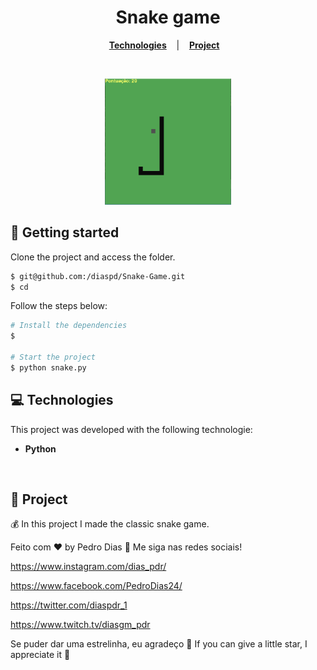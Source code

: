 <h1 align="center">
  Snake game
</h1>

<p align="center"> 
  <a href="#-Technologies"><b>Technologies</b></a>&nbsp;&nbsp;&nbsp; |&nbsp;&nbsp;&nbsp;
  <a href="#-Project"><b>Project</b></a>&nbsp;&nbsp;&nbsp;
</p>

<br>

<p align="center">
  <img alt="./image.png" src="./image.png" width="40%">
</p>

## 🚀 Getting started

Clone the project and access the folder.

```bash
$ git@github.com:/diaspd/Snake-Game.git
$ cd 
```

Follow the steps below:
```bash
# Install the dependencies
$ 

# Start the project
$ python snake.py
```

## 💻 Technologies

This project was developed with the following technologie:

- <b> Python </b>

<br>

## 📄 Project
💰 In this project I made the classic snake game.


Feito com ♥ by Pedro Dias :wave: Me siga nas redes sociais!
<br>

https://www.instagram.com/dias_pdr/ <br> 

https://www.facebook.com/PedroDias24/ <br>

https://twitter.com/diaspdr_1 <br>

https://www.twitch.tv/diasgm_pdr <br>

Se puder dar uma estrelinha, eu agradeço 🤩
If you can give a little star, I appreciate it 🤩
